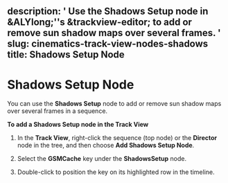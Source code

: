 description: ' Use the Shadows Setup node in &ALYlong;''s &trackview-editor; to add
  or remove sun shadow maps over several frames. '
slug: cinematics-track-view-nodes-shadows
title: Shadows Setup Node
---
# Shadows Setup Node<a name="cinematics-track-view-nodes-shadows"></a>

You can use the **Shadows Setup** node to add or remove sun shadow maps over several frames in a sequence\.

**To add a Shadows Setup node in the Track View**

1. In the **Track View**, right\-click the sequence \(top node\) or the **Director** node in the tree, and then choose **Add Shadows Setup Node**\.

1. Select the **GSMCache** key under the **ShadowsSetup** node\.

1. Double\-click to position the key on its highlighted row in the timeline\.